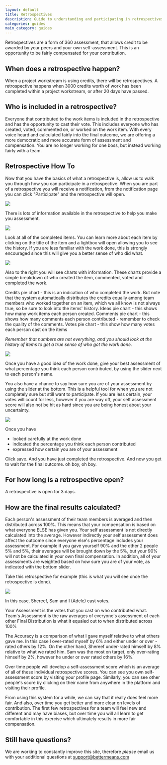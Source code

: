 ```yaml
---
layout: default
title: Retrospectives
description: Guide to understanding and participating in retrospectives
categories: guides
main_category: guides
---
```


Retrospectives are a form of 360 assessment, that allows credit to be awarded by your peers and your own self-assessment. This is an opportunity to be fairly compensated for your contribution.

When does a retrospective happen?
---------------------------------

When a project workstream is using credits, there will be retrospectives. A retrospective happens when 3000 credits worth of work has been completed within a project workstream, or after 20 days have passed.

Who is included in a retrospective?
-----------------------------------

Everyone that contributed to the work items is included in the retrospective and has the opportunity to cast their vote. This includes everyone who has created, voted, commented on, or worked on the work item. With every voice heard and calculated fairly into the final outcome, we are offering a more democratic and more accurate form of assessment and compensation. You are no longer working for one boss, but instead working fairly with a team.

Retrospective How To
--------------------

Now that you have the basics of what a retrospective is, allow us to walk you through how you can participate in a retrospective.
When you are part of a retrospective you will receive a notification, from the notification page you can click "Participate" and the retrospective will open. 

![](/images/retro-note-f.png)

There is lots of information available in the retrospective to help you make you assessment.

![](/images/retro1-f.png)

Look at all of the completed items. You can learn more about each item by clicking on the title of the item and a lightbox will open allowing you to see the history. If you are less familiar with the work done, this is strongly encouraged since this will give you a better sense of who did what. 

![](/images/retro5-f.png)

Also to the right you will see charts with information. These charts provide a simple breakdown of who created the item, commented, voted and completed the work.

Credits pie chart - this is an indication of who completed the work. But note that the system automatically distributes the credits equally among team members who worked together on an item, which we all know is not always true, so be sure to look into the items' history.
Ideas pie chart - this shows how many work items each person created.
Comments pie chart - this shows how many comments each person contributed - remember to check the quality of the comments.
Votes pie chart - this show how many votes each person cast on the items

_Remember that numbers are not everything, and you should look at the history of items to get a true sense of who got the work done._

![](/images/retro4-f.png)


Once you have a good idea of the work done, give your best assessment of what percentage you think each person contributed, by using the slider next to each person's name.

You also have a chance to say how sure you are of your assessment by using the slider at the bottom. This is a helpful tool for when you are not completely sure but still want to participate. If you are less certain, your votes will count for less, however if you are way off, your self assessment score will also not be hit as hard since you are being honest about your uncertainty.

![](/images/retro3-f.png)

Once you have

* looked carefully at the work done
* indicated the percentage you think each person contributed
* expressed how certain you are of your assessment

Click save. And you have just completed the retrospective. And now you get to wait for the final outcome. oh boy, oh boy.

For how long is a retrospective open?
-------------------------------------

A retrospective is open for 3 days.

How are the final results calculated?
-------------------------------------

Each person's assessment of their team members is averaged and then distributed across 100%. This means that your compensation is based on what everyone ELSE has given you. Your self assessment is not directly calculated into the average. However indirectly your self assessment does affect the outcome since everyone else's percentage includes your assessment. For example if you gave yourself 90% and the other 2 people 5% and 5%, their averages will be brought down by the 5%, but your 90% will not be calculated in your own final compensation.  In addition, all of your assessments are weighted based on how sure you are of your vote, as indicated with the bottom slider.

Take this retrospective for example (this is what you will see once the retrospective is done).

![](/images/retro-result-f.png)

In this case, Shereef, Sam and I (Adele) cast votes.

Your Assessment is the votes that you cast on who contributed what.
Team's Assessment is the raw averages of everyone's assessment of each other
Final Distribution is what it equaled out to when distributed across 100%

The Accuracy is a comparison of what I gave myself relative to what others gave me. In this case I over-rated myself by 6% and either under or over - rated others by 12%. On the other hand, Shereef under-rated himself by 8% relative to what we rated him. Sam was the most on target, only over-rating himself by 2%, however he under or over rated others by 16%.

Over time people will develop a self-assessment score which is an average of all of these individual retrospective scores. You can see you own self-assessment score by visiting your profile page. Similarly, you can see other people's score by clicking on their name from anywhere in the platform and visiting their profile.

From using this system for a while, we can say that it really does feel more fair. And also, over time you get better and more clear on levels of contribution. The first few retrospectives for a team will feel new and different and may have biases, but over time you will all learn to get comfortable in this exercise which ultimately results in more fair compensation.

Still have questions? 
---------------------

We are working to constantly improve this site, therefore _please_ email us with your additional questions at <a href="mailto:support@bettermeans.com">support@bettermeans.com</a>

